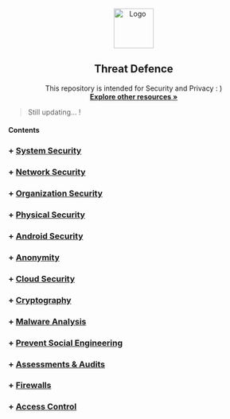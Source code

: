 <!-- PROJECT LOGO -->
<br />
<p align="center">
  <a href="https://github.com/sarathlalup">
    <img src="https://cdn0.iconfinder.com/data/icons/cybersecurity-glyph-silhouettes/300/22119111Untitled-3-512.png" alt="Logo" width="80" height="80">
   </a>

  <h2 align="center">Threat Defence</h2>

  <p align="center">
   This repository is intended for Security and Privacy : )
    <br />
    <a href="https://github.com/sarathlalup/Cyber-security/blob/master/Explore%20other%20resources.md"><strong>Explore other resources  »</strong></a>
    <br />
    </p>
</p>

> Still updating...   !
#### Contents
### + [ System Security](https://github.com/sarathlalup/Security/blob/master/System%20Security/README.md)

### + [ Network Security](https://github.com/sarathlalup/Security/blob/master/Network%20Security/README.md)

### + [  	Organization Security](https://github.com/sarathlalup/Security/blob/master/Organization%20Security/README.md)

### + [  	Physical Security](https://github.com/sarathlalup/Security/blob/master/Physical%20Security/README.md)

### + [ Android Security](https://github.com/sarathlalup/Security/tree/master/Android%20Security/README.md)

### + [ Anonymity](https://github.com/sarathlalup/Security/blob/master/Anonymity/README.md)

### + [ Cloud Security](https://github.com/sarathlalup/Security/blob/master/Cloud%20Security/README.md)

### + [ Cryptography](https://github.com/sarathlalup/Security/blob/master/Cryptography/README.md)

### + [  	Malware Analysis](https://github.com/sarathlalup/Security/blob/master/Malware%20Analysis/README.md)

### + [ Prevent Social Engineering](https://github.com/sarathlalup/Security/blob/master/Network%20Security/README.md)

### + [  	Assessments & Audits](https://github.com/sarathlalup/Security/blob/master/Malware%20Analysis/README.md)

### + [  	Firewalls](https://github.com/sarathlalup/Security/blob/master/Malware%20Analysis/README.md)


### + [  	Access Control](https://github.com/sarathlalup/Security/blob/master/Malware%20Analysis/README.md)
